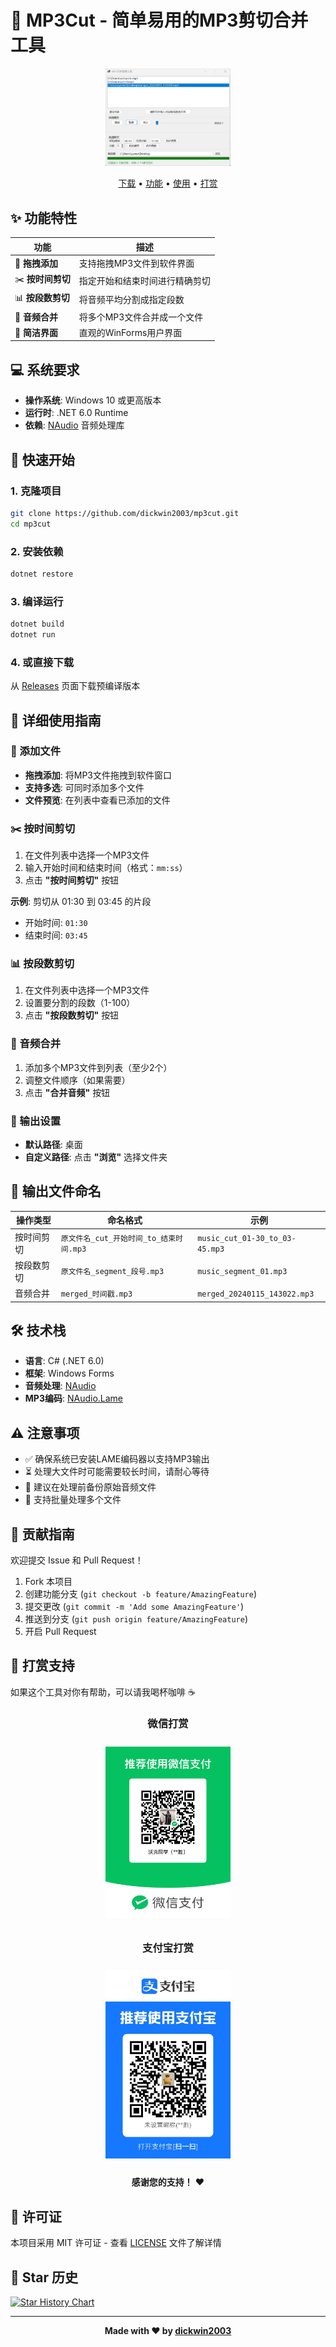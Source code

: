 # 🎵 MP3Cut - 简单易用的MP3剪切合并工具

<p align="center">
  <img src="mp3cut.png" alt="MP3Cut Logo" width="200"/>
</p>

<p align="center">
  <a href="#-下载">下载</a> •
  <a href="#-功能特性">功能</a> •
  <a href="#-使用方法">使用</a> •
  <a href="#-打赏支持">打赏</a>
</p>

## ✨ 功能特性

| 功能 | 描述 |
|------|------|
| 🎯 **拖拽添加** | 支持拖拽MP3文件到软件界面 |
| ✂️ **按时间剪切** | 指定开始和结束时间进行精确剪切 |
| 📊 **按段数剪切** | 将音频平均分割成指定段数 |
| 🔗 **音频合并** | 将多个MP3文件合并成一个文件 |
| 🎨 **简洁界面** | 直观的WinForms用户界面 |

## 💻 系统要求

- **操作系统**: Windows 10 或更高版本
- **运行时**: .NET 6.0 Runtime
- **依赖**: [NAudio](https://github.com/naudio/NAudio) 音频处理库

## 🚀 快速开始

### 1. 克隆项目
```bash
git clone https://github.com/dickwin2003/mp3cut.git
cd mp3cut
```

### 2. 安装依赖
```bash
dotnet restore
```

### 3. 编译运行
```bash
dotnet build
dotnet run
```

### 4. 或直接下载
从 [Releases](https://github.com/dickwin2003/mp3cut/releases) 页面下载预编译版本

## 📖 详细使用指南

### 📁 添加文件
- **拖拽添加**: 将MP3文件拖拽到软件窗口
- **支持多选**: 可同时添加多个文件
- **文件预览**: 在列表中查看已添加的文件

### ✂️ 按时间剪切
1. 在文件列表中选择一个MP3文件
2. 输入开始时间和结束时间（格式：`mm:ss`）
3. 点击 **"按时间剪切"** 按钮

**示例**: 剪切从 01:30 到 03:45 的片段
- 开始时间: `01:30`
- 结束时间: `03:45`

### 📊 按段数剪切
1. 在文件列表中选择一个MP3文件
2. 设置要分割的段数（1-100）
3. 点击 **"按段数剪切"** 按钮

### 🔗 音频合并
1. 添加多个MP3文件到列表（至少2个）
2. 调整文件顺序（如果需要）
3. 点击 **"合并音频"** 按钮

### 📂 输出设置
- **默认路径**: 桌面
- **自定义路径**: 点击 **"浏览"** 选择文件夹

## 📁 输出文件命名

| 操作类型 | 命名格式 | 示例 |
|----------|----------|------|
| 按时间剪切 | `原文件名_cut_开始时间_to_结束时间.mp3` | `music_cut_01-30_to_03-45.mp3` |
| 按段数剪切 | `原文件名_segment_段号.mp3` | `music_segment_01.mp3` |
| 音频合并 | `merged_时间戳.mp3` | `merged_20240115_143022.mp3` |

## 🛠️ 技术栈

- **语言**: C# (.NET 6.0)
- **框架**: Windows Forms
- **音频处理**: [NAudio](https://github.com/naudio/NAudio)
- **MP3编码**: [NAudio.Lame](https://github.com/Corey-M/NAudio.Lame)

## ⚠️ 注意事项

- ✅ 确保系统已安装LAME编码器以支持MP3输出
- ⏳ 处理大文件时可能需要较长时间，请耐心等待
- 💾 建议在处理前备份原始音频文件
- 🔄 支持批量处理多个文件

## 🤝 贡献指南

欢迎提交 Issue 和 Pull Request！

1. Fork 本项目
2. 创建功能分支 (`git checkout -b feature/AmazingFeature`)
3. 提交更改 (`git commit -m 'Add some AmazingFeature'`)
4. 推送到分支 (`git push origin feature/AmazingFeature`)
5. 开启 Pull Request

## 💝 打赏支持

如果这个工具对你有帮助，可以请我喝杯咖啡 ☕

<div align="center">

### 微信打赏
<img src="wechat.jpg" alt="微信打赏" width="200" style="margin: 10px;"/>

### 支付宝打赏
<img src="alipay.jpg" alt="支付宝打赏" width="200" style="margin: 10px;"/>

**感谢您的支持！** ❤️

</div>

## 📄 许可证

本项目采用 MIT 许可证 - 查看 [LICENSE](LICENSE) 文件了解详情

## 🌟 Star 历史

[![Star History Chart](https://api.star-history.com/svg?repos=dickwin2003/mp3cut&type=Date)](https://star-history.com/#dickwin2003/mp3cut&Date)

---

<div align="center">

**Made with ❤️ by [dickwin2003](https://github.com/dickwin2003)**

</div>